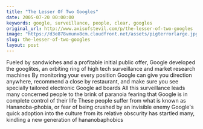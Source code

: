 ```yaml
---
title: "The Lesser Of Two Googles"
date: 2005-07-20 00:00:00
keywords: google, surveillance, people, clear, googles
original_url: http://www.axisofstevil.com/p/the-lesser-of-two-googles
image: "https://d3e878vmunx8cm.cloudfront.net/assets/pigterrorlarge.jpg"
slug: the-lesser-of-two-googles
layout: post
---
```


Fueled by sandwiches and a profitable initial public offer, Google developed the googlites, an orbiting ring of high tech surveillance and market research machines By monitoring your every position Google can give you direction anywhere, recommend a close by restaurant, and make sure you see specially tailored electronic Google ad boards
All this surveillance leads many concerned people to the brink of paranoia fearing that Google is in complete control of their life These people suffer from what is known as Hananoba-phobia, or fear of being crushed by an invisible enemy Google&#039;s quick adoption into the culture from its relative obscurity has startled many, kindling a new generation of hananobaphobics

